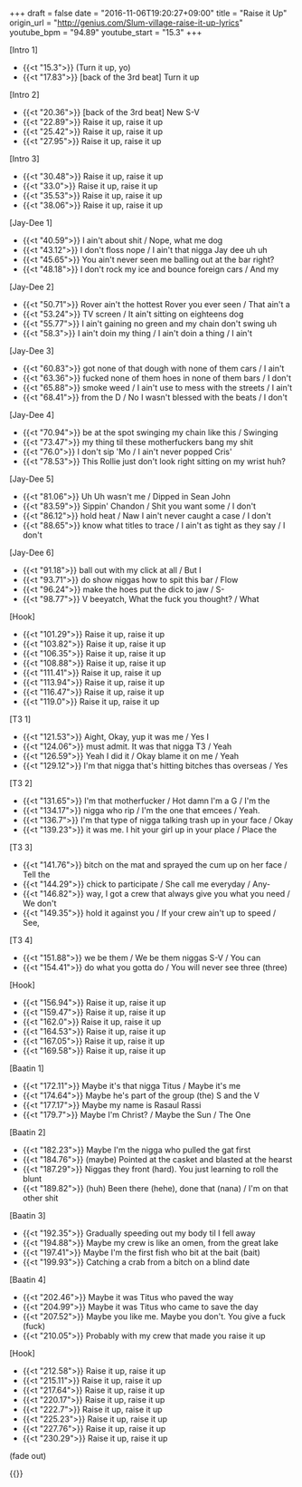 +++
draft = false
date = "2016-11-06T19:20:27+09:00"
title = "Raise it Up"
origin_url = "http://genius.com/Slum-village-raise-it-up-lyrics"
youtube_bpm = "94.89"
youtube_start = "15.3"
+++

[Intro 1]

* {{<t "15.3">}} (Turn it up, yo)
* {{<t "17.83">}} [back of the 3rd beat] Turn it up

[Intro 2]

* {{<t "20.36">}} [back of the 3rd beat] New S-V
* {{<t "22.89">}} Raise it up, raise it up
* {{<t "25.42">}} Raise it up, raise it up
* {{<t "27.95">}} Raise it up, raise it up

[Intro 3]

* {{<t "30.48">}} Raise it up, raise it up
* {{<t "33.0">}} Raise it up, raise it up
* {{<t "35.53">}} Raise it up, raise it up
* {{<t "38.06">}} Raise it up, raise it up

[Jay-Dee 1]  

* {{<t "40.59">}} I ain't about shit / Nope, what me dog
* {{<t "43.12">}} I don't floss nope / I ain't that nigga Jay dee uh uh  
* {{<t "45.65">}} You ain't never seen me balling out at the bar right?  
* {{<t "48.18">}} I don't rock my ice and bounce foreign cars / And my

[Jay-Dee 2]  

* {{<t "50.71">}} Rover ain't the hottest Rover you ever seen / That ain't a
* {{<t "53.24">}} TV screen / It ain't sitting on eighteens dog  
* {{<t "55.77">}} I ain't gaining no green and my chain don't swing uh  
* {{<t "58.3">}} I ain't doin my thing / I ain't doin a thing / I ain't

[Jay-Dee 3]  

* {{<t "60.83">}} got none of that dough with none of them cars / I ain't
* {{<t "63.36">}} fucked none of them hoes in none of them bars / I don't
* {{<t "65.88">}} smoke weed / I ain't use to mess with the streets / I ain't
* {{<t "68.41">}} from the D / No I wasn't blessed with the beats / I don't

[Jay-Dee 4]  

* {{<t "70.94">}} be at the spot swinging my chain like this / Swinging 
* {{<t "73.47">}} my thing til these motherfuckers bang my shit  
* {{<t "76.0">}} I don't sip 'Mo / I ain't never popped Cris'  
* {{<t "78.53">}} This Rollie just don't look right sitting on my wrist huh?  

[Jay-Dee 5]  

* {{<t "81.06">}} Uh Uh wasn't me / Dipped in Sean John  
* {{<t "83.59">}} Sippin' Chandon / Shit you want some / I don't
* {{<t "86.12">}} hold heat / Naw I ain't never caught a case / I don't
* {{<t "88.65">}} know what titles to trace / I ain't as tight as they say / I don't

[Jay-Dee 6]  

* {{<t "91.18">}} ball out with my click at all / But I
* {{<t "93.71">}} do show niggas how to spit this bar / Flow
* {{<t "96.24">}} make the hoes put the dick to jaw / S- 
* {{<t "98.77">}} V beeyatch, What the fuck you thought? / What  

[Hook]

* {{<t "101.29">}} Raise it up, raise it up
* {{<t "103.82">}} Raise it up, raise it up
* {{<t "106.35">}} Raise it up, raise it up
* {{<t "108.88">}} Raise it up, raise it up
* {{<t "111.41">}} Raise it up, raise it up
* {{<t "113.94">}} Raise it up, raise it up
* {{<t "116.47">}} Raise it up, raise it up
* {{<t "119.0">}} Raise it up, raise it up
  
[T3 1]  

* {{<t "121.53">}} Aight, Okay, yup it was me / Yes I
* {{<t "124.06">}} must admit. It was that nigga T3 / Yeah
* {{<t "126.59">}} Yeah I did it / Okay blame it on me / Yeah
* {{<t "129.12">}} I'm that nigga that's hitting bitches thas overseas / Yes

[T3 2]  

* {{<t "131.65">}} I'm that motherfucker / Hot damn I'm a G / I'm the
* {{<t "134.17">}} nigga who rip / I'm the one that emcees / Yeah.
* {{<t "136.7">}} I'm that type of nigga talking trash up in your face / Okay 
* {{<t "139.23">}} it was me. I hit your girl up in your place / Place the

[T3 3]  

* {{<t "141.76">}} bitch on the mat and sprayed the cum up on her face / Tell the
* {{<t "144.29">}} chick to participate / She call me everyday / Any-
* {{<t "146.82">}} way, I got a crew that always give you what you need / We don't
* {{<t "149.35">}} hold it against you / If your crew ain't up to speed / See,

[T3 4]  

* {{<t "151.88">}} we be them / We be them niggas S-V / You can
* {{<t "154.41">}} do what you gotta do / You will never see three (three)  

[Hook]

* {{<t "156.94">}} Raise it up, raise it up
* {{<t "159.47">}} Raise it up, raise it up
* {{<t "162.0">}} Raise it up, raise it up
* {{<t "164.53">}} Raise it up, raise it up
* {{<t "167.05">}} Raise it up, raise it up
* {{<t "169.58">}} Raise it up, raise it up
  
[Baatin 1]  

* {{<t "172.11">}} Maybe it's that nigga Titus / Maybe it's me  
* {{<t "174.64">}} Maybe he's part of the group (the) S and the V  
* {{<t "177.17">}} Maybe my name is Rasaul Rassi  
* {{<t "179.7">}} Maybe I'm Christ? / Maybe the Sun / The One  

[Baatin 2]  

* {{<t "182.23">}} Maybe I'm the nigga who pulled the gat first
* {{<t "184.76">}} (maybe) Pointed at the casket and blasted at the hearst  
* {{<t "187.29">}} Niggas they front (hard). You just learning to roll the blunt
* {{<t "189.82">}} (huh) Been there (hehe), done that (nana) / I'm on that other shit  

[Baatin 3]  

* {{<t "192.35">}} Gradually speeding out my body til I fell away  
* {{<t "194.88">}} Maybe my crew is like an omen, from the great lake  
* {{<t "197.41">}} Maybe I'm the first fish who bit at the bait (bait)  
* {{<t "199.93">}} Catching a crab from a bitch on a blind date  

[Baatin 4]  

* {{<t "202.46">}} Maybe it was Titus who paved the way  
* {{<t "204.99">}} Maybe it was Titus who came to save the day  
* {{<t "207.52">}} Maybe you like me. Maybe you don't. You give a fuck (fuck)  
* {{<t "210.05">}} Probably with my crew that made you raise it up  

[Hook]

* {{<t "212.58">}} Raise it up, raise it up
* {{<t "215.11">}} Raise it up, raise it up
* {{<t "217.64">}} Raise it up, raise it up
* {{<t "220.17">}} Raise it up, raise it up
* {{<t "222.7">}} Raise it up, raise it up
* {{<t "225.23">}} Raise it up, raise it up
* {{<t "227.76">}} Raise it up, raise it up
* {{<t "230.29">}} Raise it up, raise it up
 
(fade out)  

{{<y eATZrHwNW7w>}}
